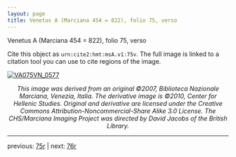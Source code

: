 ```yaml
---
layout: page
title: Venetus A (Marciana 454 = 822), folio 75, verso
---
```


Venetus A (Marciana 454 = 822), folio 75, verso

Cite this object as `urn:cite2:hmt:msA.v1:75v`.  The full image is linked to a citation tool you can use to cite regions of the image.

[![VA075VN_0577](http://www.homermultitext.org/iipsrv?IIIF=/project/homer/pyramidal/deepzoom/hmt/vaimg/2017a/VA075VN_0577.tif/full/800,/0/default.jpg)](http://www.homermultitext.org/ict2/?urn=urn:cite2:hmt:vaimg.2017a:VA075VN_0577) 

<p style="text-align: center; font-style: italic;">This image was derived from an original ©2007, Biblioteca Nazionale Marciana, Venezia, Italia. The derivative image is ©2010, Center for Hellenic Studies. Original and derivative are licensed under the Creative Commons Attribution-Noncommercial-Share Alike 3.0 License. The CHS/Marciana Imaging Project was directed by David Jacobs of the British Library.</p>

---

previous: [75r](../75r/) | next: [76r](../76r/)